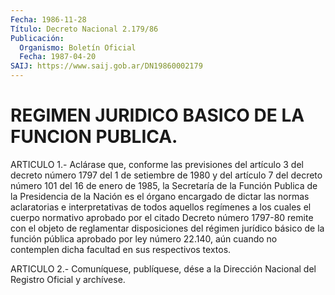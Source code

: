 ```yaml
---
Fecha: 1986-11-28
Título: Decreto Nacional 2.179/86
Publicación:
  Organismo: Boletín Oficial
  Fecha: 1987-04-20
SAIJ: https://www.saij.gob.ar/DN19860002179
---
```

# REGIMEN JURIDICO BASICO DE LA FUNCION PUBLICA.

<a id="1"></a>
ARTICULO 1.- Aclárase que, conforme las previsiones del artículo 3 del decreto número 1797 del 1 de setiembre de 1980 y del artículo 7 del decreto número 101 del 16 de enero de 1985, la Secretaría de la Función Publica de la Presidencia de la Nación es el órgano encargado de dictar las normas aclaratorias e interpretativas de todos aquellos regímenes a los cuales el cuerpo normativo aprobado por el citado Decreto número 1797-80 remite con el objeto de reglamentar disposiciones del régimen jurídico básico de la función pública aprobado por ley número 22.140, aún cuando no contemplen dicha facultad en sus respectivos textos.

<a id="2"></a>
ARTICULO 2.- Comuníquese, publíquese, dése a la Dirección Nacional del Registro Oficial y archívese.